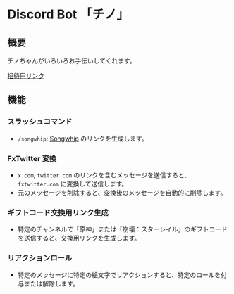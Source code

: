 # Discord Bot 「チノ」

## 概要

チノちゃんがいろいろお手伝いしてくれます。

[招待用リンク](https://discord.com/oauth2/authorize?client_id=1195758542737649714&permissions=8&scope=bot+applications.commands)

## 機能

### スラッシュコマンド

- `/songwhip`: [Songwhip](https://songwhip.com/) のリンクを生成します。

### FxTwitter 変換

- `x.com`, `twitter.com` のリンクを含むメッセージを送信すると、 `fxtwitter.com` に変換して送信します。
- 元のメッセージを削除すると、変換後のメッセージを自動的に削除します。

### ギフトコード交換用リンク生成

- 特定のチャンネルで「原神」または「崩壊：スターレイル」のギフトコードを送信すると、交換用リンクを生成します。

### リアクションロール

- 特定のメッセージに特定の絵文字でリアクションすると、特定のロールを付与または解除します。
